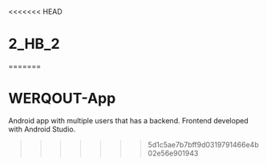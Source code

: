 <<<<<<< HEAD
# 2_HB_2

=======
# WERQOUT-App
Android app with multiple users that has a backend. Frontend developed with Android Studio.
>>>>>>> 5d1c5ae7b7bff9d0319791466e4b02e56e901943
